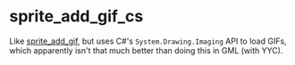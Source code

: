 # sprite_add_gif_cs

Like [sprite_add_gif](https://github.com/YAL-GameMaker/sprite_add_gif),
but uses C#'s `System.Drawing.Imaging` API to load GIFs,
which apparently isn't that much better than doing this in GML (with YYC).